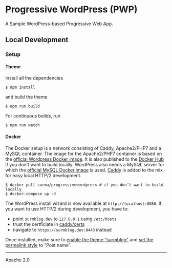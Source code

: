 # Progressive WordPress (PWP)

A Sample WordPress-based Progressive Web App.

## Local Development

### Setup

#### Theme

Install all the dependencies

```
$ npm install
```

and build the theme

```
$ npm run build
```

For continuous builds, run

```
$ npm run watch
```

#### Docker

The Docker setup is a network consisting of Caddy, Apache2/PHP7 and a MySQL container. The image for the Apache2/PHP7 container is based on the [official Wordpress Docker image](https://hub.docker.com/_/wordpress/). It is also published to the [Docker Hub](https://hub.docker.com/r/surma/progressivewordpress/) if you don’t want to build locally. WordPress also needs a MySQL server for which the [official MySQL Docker image](https://hub.docker.com/_/mysql/) is used. [Caddy](https://hub.docker.com/r/abiosoft/caddy/) is added to the mix for easy local HTTP/2 development.

```
$ docker pull surma/progressivewordpress # if you don’t want to build locally
$ docker-compose up -d
```

The WordPress install wizard is now available at `http://localhost:8080`. If you want to use HTTP/2 during development, you have to:

* point `surmblog.dev` to `127.0.0.1` using `/etc/hosts`
* trust the certficiate in [caddy/certs](https://github.com/GoogleChromeLabs/ProgressiveWordPress/tree/master/caddy/certs)
* navigate to `https://surmblog.dev:8443` instead

Once installed, make sure to [enable the theme “surmblog”](http://localhost:8080/wp-admin/themes.php) and [set the permalink style](http://localhost:8080/wp-admin/options-permalink.php) to “Post name”.

---
Apache 2.0
